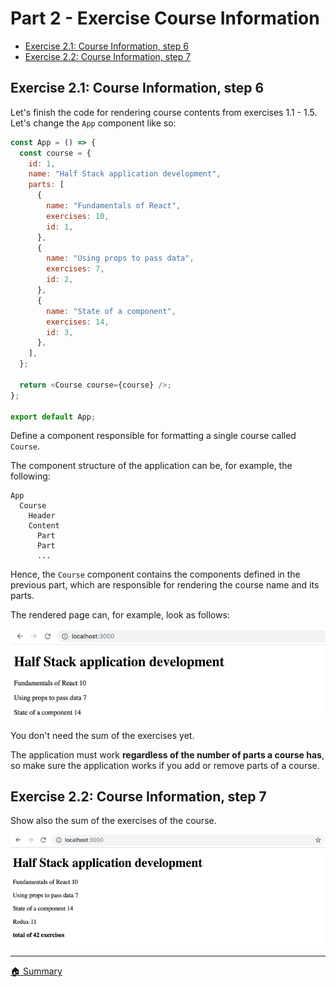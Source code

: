 # Part 2 - Exercise Course Information

- [Exercise 2.1: Course Information, step 6](#step-6)
- [Exercise 2.2: Course Information, step 7](#step-7)

## <a id="step-6"></a> Exercise 2.1: Course Information, step 6

Let's finish the code for rendering course contents from exercises 1.1 - 1.5. Let's change the `App` component like so:

```js
const App = () => {
  const course = {
    id: 1,
    name: "Half Stack application development",
    parts: [
      {
        name: "Fundamentals of React",
        exercises: 10,
        id: 1,
      },
      {
        name: "Using props to pass data",
        exercises: 7,
        id: 2,
      },
      {
        name: "State of a component",
        exercises: 14,
        id: 3,
      },
    ],
  };

  return <Course course={course} />;
};

export default App;
```

Define a component responsible for formatting a single course called `Course`.

The component structure of the application can be, for example, the following:

```
App
  Course
    Header
    Content
      Part
      Part
      ...
```

Hence, the `Course` component contains the components defined in the previous part, which are responsible for rendering the course name and its parts.

The rendered page can, for example, look as follows:

!["Course Information" application](./docs/courseinfo-application.png)

You don't need the sum of the exercises yet.

The application must work **regardless of the number of parts a course has**, so make sure the application works if you add or remove parts of a course.

## <a id="step-7"></a> Exercise 2.2: Course Information, step 7

Show also the sum of the exercises of the course.

![Total of exercises](./docs/courseinfo-with-total-of-exercises.png)

---

[🏠 Summary](../../README.md)

